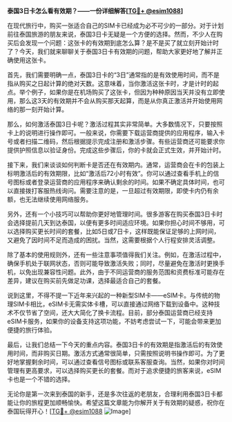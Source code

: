 **泰国3日卡怎么看有效期？——一份详细解答[[TG💪+ @esim1088](https://t.me/s/esim1088)]**

在现代旅行中，购买一张适合自己的SIM卡已经成为必不可少的一部分。对于计划前往泰国旅游的朋友来说，泰国3日卡无疑是一个方便的选择。然而，不少人在购买后会发现一个问题：这张卡的有效期到底怎么算？是不是买了就立刻开始计时了？今天，我们就来聊聊关于泰国3日卡有效期的问题，帮助大家更好地了解并正确使用这张卡。

首先，我们需要明确一点，泰国3日卡的“3日”通常指的是有效使用时间，而不是指从购买之日起计算的绝对天数。这意味着，当你激活这张卡时，才是计时的起点。举个例子，如果你是在机场购买了这张卡，但因为种种原因当天并没有立即使用，那么这3天的有效期并不会从购买那天起算，而是从你真正激活并开始使用网络的那一刻开始计算。

那么，如何激活泰国3日卡呢？激活过程其实非常简单。大多数情况下，只要按照卡上的说明进行操作即可。一般来说，你需要下载运营商提供的应用程序，输入卡号或者扫描二维码，然后根据提示完成注册和激活步骤。有些运营商还可能要求你提供护照信息以验证身份。完成这些步骤后，你的卡就会正式生效，并开始计时。

接下来，我们来谈谈如何判断卡是否还在有效期内。通常，运营商会在卡的包装上标明激活后的有效期限，比如“激活后72小时有效”。你可以通过查看手机上的信号图标或者登录运营商的应用程序来确认剩余的时间。如果不确定具体时间，也可以直接拨打客服热线询问。需要注意的是，一旦超过有效期限，即使卡内仍有余额，也无法继续使用网络服务。

另外，还有一个小技巧可以帮助你更好地管理时间。很多游客在购买泰国3日卡时会选择提前几天到达泰国，以便有更多时间适应环境。如果你担心时间不够用，可以选择购买更长时间的套餐，比如5日或7日卡，这样既能保证足够的上网时间，又避免了因时间不足而造成的困扰。当然，这需要根据个人行程安排灵活调整。

除了基本的使用规则外，还有一些注意事项值得我们关注。例如，在激活过程中，确保手机处于联网状态，否则可能导致激活失败；同时，尽量避免在激活时更换手机，以免出现兼容性问题。此外，由于不同运营商的服务范围和资费标准可能存在差异，建议在购买前先做足功课，选择最适合自己的套餐。

说到这里，不得不提一下近年来兴起的一种新型SIM卡——eSIM卡。与传统的物理SIM卡相比，eSIM卡无需实体卡槽，可以直接通过网络下载到设备中。这种技术不仅节省了空间，还大大简化了换卡流程。目前，部分泰国运营商已经支持eSIM卡服务，如果你的设备支持这项功能，不妨考虑尝试一下，可能会带来更加便捷的旅行体验。

最后，让我们总结一下今天的重点内容。泰国3日卡的有效期是指激活后的有效使用时间，而非购买日期。激活方式通常很简单，只需按照说明书操作即可。为了更好地掌握剩余时间，可以通过查看信号图标或联系客服查询。当然，如果你对时间管理有更高要求，可以选择购买更长的套餐。而对于追求便捷的旅客来说，eSIM卡也是一个不错的选择。

无论你是第一次来到泰国的新手，还是多次往返的老朋友，合理利用泰国3日卡都能让你的旅程更加顺畅愉快。希望这篇文章能为你解开关于有效期的疑惑，祝你在泰国玩得开心！[[TG💪+ @esim1088](https://t.me/s/esim1088) ![Image](https://i.postimg.cc/4NQfJmqS/Snipaste-2025-05-13-00-14-12.png)]